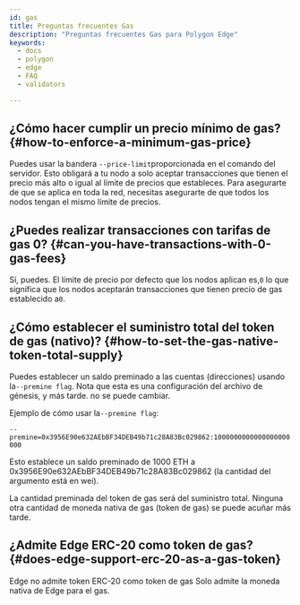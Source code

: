 ```yaml
---
id: gas
title: Preguntas frecuentes Gas
description: "Preguntas frecuentes Gas para Polygon Edge"
keywords:
  - docs
  - polygon
  - edge
  - FAQ
  - validators

---
```


## ¿Cómo hacer cumplir un precio mínimo de gas? {#how-to-enforce-a-minimum-gas-price}
Puedes usar la bandera `--price-limit`proporcionada en el comando del servidor. Esto obligará a tu nodo a solo aceptar transacciones que tienen el precio más alto o igual al límite de precios que estableces. Para asegurarte de que se aplica en toda la red, necesitas asegurarte de que todos los nodos tengan el mismo límite de precios.


## ¿Puedes realizar transacciones con tarifas de gas 0? {#can-you-have-transactions-with-0-gas-fees}
Sí, puedes. El límite de precio por defecto que los nodos aplican es,`0` lo que significa que los nodos aceptarán transacciones que tienen precio de gas establecido a`0`.

## ¿Cómo establecer el suministro total del token de gas (nativo)? {#how-to-set-the-gas-native-token-total-supply}

Puedes establecer un saldo preminado a las cuentas (direcciones) usando la`--premine flag`. Nota que esta es una configuración del archivo de génesis, y más tarde. no se puede cambiar.

Ejemplo de cómo usar la`--premine flag`:

`--premine=0x3956E90e632AEbBF34DEB49b71c28A83Bc029862:1000000000000000000000`

Esto establece un saldo preminado de 1000 ETH a 0x3956E90e632AEbBF34DEB49b71c28A83Bc029862 (la cantidad del argumento está en wei).

La cantidad preminada del token de gas será del suministro total. Ninguna otra cantidad de moneda nativa de gas (token de gas) se puede acuñar más tarde.

## ¿Admite Edge ERC-20 como token de gas? {#does-edge-support-erc-20-as-a-gas-token}

Edge no admite token ERC-20 como token de gas Solo admite la moneda nativa de Edge para el gas.